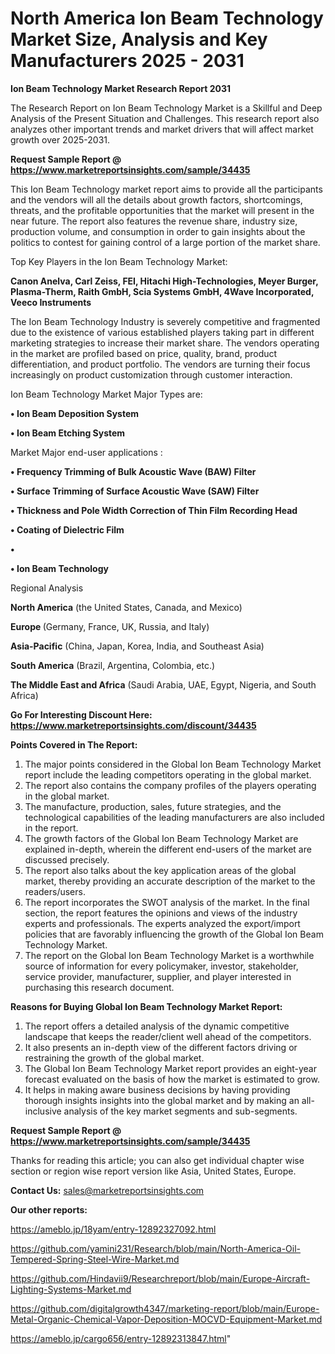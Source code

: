 # North America Ion Beam Technology Market Size, Analysis and Key Manufacturers 2025 - 2031

<strong>Ion Beam Technology Market Research Report 2031</strong>

The Research Report on Ion Beam Technology Market is a Skillful and Deep Analysis of the Present Situation and Challenges. This research report also analyzes other important trends and market drivers that will affect market growth over 2025-2031.

<strong>Request Sample Report @ <a href=https://www.marketreportsinsights.com/sample/34435>https://www.marketreportsinsights.com/sample/34435</a></strong>

This Ion Beam Technology market report aims to provide all the participants and the vendors will all the details about growth factors, shortcomings, threats, and the profitable opportunities that the market will present in the near future. The report also features the revenue share, industry size, production volume, and consumption in order to gain insights about the politics to contest for gaining control of a large portion of the market share.

Top Key Players in the Ion Beam Technology Market:

<strong>Canon Anelva, Carl Zeiss, FEI, Hitachi High-Technologies, Meyer Burger, Plasma-Therm, Raith GmbH, Scia Systems GmbH, 4Wave Incorporated, Veeco Instruments</strong>

The Ion Beam Technology Industry is severely competitive and fragmented due to the existence of various established players taking part in different marketing strategies to increase their market share. The vendors operating in the market are profiled based on price, quality, brand, product differentiation, and product portfolio. The vendors are turning their focus increasingly on product customization through customer interaction.

Ion Beam Technology Market Major Types are:

<strong>•  Ion Beam Deposition System

•  Ion Beam Etching System</strong>

Market Major end-user applications :

<strong>•  Frequency Trimming of Bulk Acoustic Wave (BAW) Filter

•  Surface Trimming of Surface Acoustic Wave (SAW) Filter

•  Thickness and Pole Width Correction of Thin Film Recording Head

•  Coating of Dielectric Film

•  

•  Ion Beam Technology</strong>

Regional Analysis

</u><strong><b>North America</b></strong> (the United States, Canada, and Mexico)

<strong><b>Europe </b></strong>(Germany, France, UK, Russia, and Italy)

<strong><b>Asia-Pacific</b></strong> (China, Japan, Korea, India, and Southeast Asia)

<strong><b>South America</b></strong> (Brazil, Argentina, Colombia, etc.)

<strong><b>The Middle East and Africa</b></strong> (Saudi Arabia, UAE, Egypt, Nigeria, and South Africa)

<strong>Go For Interesting Discount Here: <a href=https://www.marketreportsinsights.com/discount/34435>https://www.marketreportsinsights.com/discount/34435</a></strong>

<strong>Points Covered in The Report:</strong>
<ol>
  <li>The major points considered in the Global Ion Beam Technology Market report include the leading competitors operating in the global market.</li>
  <li>The report also contains the company profiles of the players operating in the global market.</li>
  <li>The manufacture, production, sales, future strategies, and the technological capabilities of the leading manufacturers are also included in the report.</li>
  <li>The growth factors of the Global Ion Beam Technology Market are explained in-depth, wherein the different end-users of the market are discussed precisely.</li>
  <li>The report also talks about the key application areas of the global market, thereby providing an accurate description of the market to the readers/users.</li>
  <li>The report incorporates the SWOT analysis of the market. In the final section, the report features the opinions and views of the industry experts and professionals. The experts analyzed the export/import policies that are favorably influencing the growth of the Global Ion Beam Technology Market.</li>
  <li>The report on the Global Ion Beam Technology Market is a worthwhile source of information for every policymaker, investor, stakeholder, service provider, manufacturer, supplier, and player interested in purchasing this research document.</li>
</ol>
<strong>Reasons for Buying Global Ion Beam Technology Market Report:</strong>

<ol>
  <li>The report offers a detailed analysis of the dynamic competitive landscape that keeps the reader/client well ahead of the competitors.</li>
  <li>It also presents an in-depth view of the different factors driving or restraining the growth of the global market.</li>
  <li>The Global Ion Beam Technology Market report provides an eight-year forecast evaluated on the basis of how the market is estimated to grow.</li>
  <li>It helps in making aware business decisions by having providing thorough insights insights into the global market and by making an all-inclusive analysis of the key market segments and sub-segments.</li>
</ol>
<strong>Request Sample Report @ <a href=https://www.marketreportsinsights.com/sample/34435>https://www.marketreportsinsights.com/sample/34435</a></strong>


Thanks for reading this article; you can also get individual chapter wise section or region wise report version like Asia, United States, Europe.

<strong>Contact Us:</strong>
sales@marketreportsinsights.com

<strong>Our other reports:</strong>

<a href=https://ameblo.jp/18yam/entry-12892327092.html>https://ameblo.jp/18yam/entry-12892327092.html</a>

<a href=https://github.com/yamini231/Research/blob/main/North-America-Oil-Tempered-Spring-Steel-Wire-Market.md>https://github.com/yamini231/Research/blob/main/North-America-Oil-Tempered-Spring-Steel-Wire-Market.md</a>

<a href=https://github.com/Hindavii9/Researchreport/blob/main/Europe-Aircraft-Lighting-Systems-Market.md>https://github.com/Hindavii9/Researchreport/blob/main/Europe-Aircraft-Lighting-Systems-Market.md</a>

<a href=https://github.com/digitalgrowth4347/marketing-report/blob/main/Europe-Metal-Organic-Chemical-Vapor-Deposition-MOCVD-Equipment-Market.md>https://github.com/digitalgrowth4347/marketing-report/blob/main/Europe-Metal-Organic-Chemical-Vapor-Deposition-MOCVD-Equipment-Market.md</a>

<a href=https://ameblo.jp/cargo656/entry-12892313847.html>https://ameblo.jp/cargo656/entry-12892313847.html</a>"
